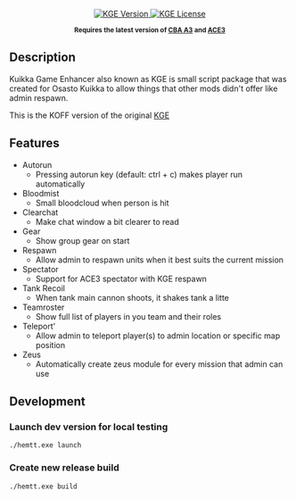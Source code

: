<p align="center">
    <a href="https://github.com/nikolauska/KGE_KOFF/releases/latest">
        <img src="https://img.shields.io/badge/Version-1.0.8-blue.svg?style=flat-square" alt="KGE Version">
    </a>
    <a href="https://github.com/nikolauska/KGE_KOFF/blob/master/LICENSE">
        <img src="https://img.shields.io/badge/License-GPLv2-red.svg?style=flat-square" alt="KGE License">
    </a>
</p>

<p align="center">
    <sup><strong>Requires the latest version of <a href="https://github.com/CBATeam/CBA_A3/releases">CBA A3</a> and <a href="">ACE3</a></strong></sup>
</p>

## Description
Kuikka Game Enhancer also known as KGE is small script package that was created for Osasto Kuikka to allow things that other mods didn't offer like admin respawn.

This is the KOFF version of the original [KGE](https://github.com/osasto-kuikka/KGE)

## Features
- Autorun
  - Pressing autorun key (default: ctrl + c) makes player run automatically
- Bloodmist
  - Small bloodcloud when person is hit
- Clearchat
  - Make chat window a bit clearer to read
- Gear
  - Show group gear on start
- Respawn
  - Allow admin to respawn units when it best suits the current mission
- Spectator
  - Support for ACE3 spectator with KGE respawn
- Tank Recoil
  - When tank main cannon shoots, it shakes tank a litte
- Teamroster
  - Show full list of players in you team and their roles
- Teleport'
  - Allow admin to teleport player(s) to admin location or specific map position
- Zeus
  - Automatically create zeus module for every mission that admin can use

## Development

### Launch dev version for local testing

```
./hemtt.exe launch
```

### Create new release build

```
./hemtt.exe build
```
